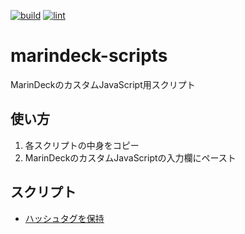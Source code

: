 [![build](https://github.com/munierujp/marindeck-scripts/actions/workflows/build.yml/badge.svg)](https://github.com/munierujp/marindeck-scripts/actions/workflows/build.yml)
[![lint](https://github.com/munierujp/marindeck-scripts/actions/workflows/lint.yml/badge.svg)](https://github.com/munierujp/marindeck-scripts/actions/workflows/lint.yml)

# marindeck-scripts

MarinDeckのカスタムJavaScript用スクリプト

## 使い方

1. 各スクリプトの中身をコピー
2. MarinDeckのカスタムJavaScriptの入力欄にペースト

## スクリプト

- [ハッシュタグを保持](./src/keepTweetedHashtags)

